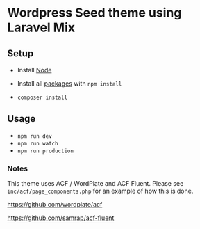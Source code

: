# Wordpress Seed theme using Laravel Mix

## Setup

- Install [Node](https://nodejs.org/)
- Install all [packages](./package.json) with `npm install`

- ```composer install```

## Usage

- ```npm run dev```
- ```npm run watch```
- ```npm run production```

### Notes

This theme uses ACF / WordPlate and ACF Fluent. Please see ```inc/acf/page_components.php``` for an example of how this is done.

https://github.com/wordplate/acf

https://github.com/samrap/acf-fluent







